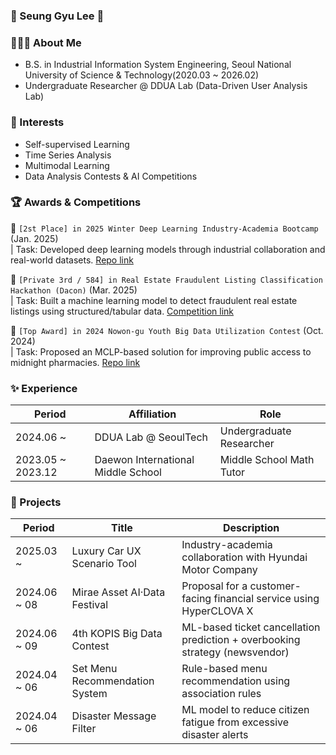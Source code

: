 ### 🙌 Seung Gyu Lee 🙌

### 💁🏻‍♂️ About Me

- B.S. in Industrial Information System Engineering, Seoul National University of Science & Technology(2020.03 ~ 2026.02)
- Undergraduate Researcher @ DDUA Lab (Data-Driven User Analysis Lab)  

### 🔎 Interests

- Self-supervised Learning  
- Time Series Analysis  
- Multimodal Learning  
- Data Analysis Contests & AI Competitions  

### 🏆 Awards & Competitions

🥈 `[2st Place] in 2025 Winter Deep Learning Industry-Academia Bootcamp` (Jan. 2025)  
| Task: Developed deep learning models through industrial collaboration and real-world datasets. [Repo link](https://github.com/SeungGGyu/2025-Winter-Deep-Learning-Industry-Academia-Bootcamp)

🥉 `[Private 3rd / 584] in Real Estate Fraudulent Listing Classification Hackathon (Dacon)` (Mar. 2025)  
| Task: Built a machine learning model to detect fraudulent real estate listings using structured/tabular data. [Competition link](https://dacon.io/competitions/open/236439/overview/description)

🥇 `[Top Award] in 2024 Nowon-gu Youth Big Data Utilization Contest` (Oct. 2024)  
| Task: Proposed an MCLP-based solution for improving public access to midnight pharmacies. [Repo link](https://github.com/SeungGGyu/Nowon-2024-Youth-Big-Data-Contest)


### ✨ Experience

| Period           | Affiliation                        | Role                         |
|------------------|-------------------------------------|------------------------------|
| 2024.06 ~        | DDUA Lab @ SeoulTech               | Undergraduate Researcher     |
| 2023.05 ~ 2023.12| Daewon International Middle School | Middle School Math Tutor     |




### 🚀 Projects

| Period         | Title                         | Description                                                                  |
|----------------|-------------------------------|-------------------------------------------------------------------------------|
| 2025.03 ~      | Luxury Car UX Scenario Tool   | Industry-academia collaboration with Hyundai Motor Company                   |
| 2024.06 ~ 08   | Mirae Asset AI·Data Festival  | Proposal for a customer-facing financial service using HyperCLOVA X         |
| 2024.06 ~ 09   | 4th KOPIS Big Data Contest     | ML-based ticket cancellation prediction + overbooking strategy (newsvendor) |
| 2024.04 ~ 06   | Set Menu Recommendation System| Rule-based menu recommendation using association rules                       |
| 2024.04 ~ 06   | Disaster Message Filter        | ML model to reduce citizen fatigue from excessive disaster alerts            |




